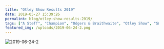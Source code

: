 ```yaml
---
title: "Otley Show Results 2019"
date: 2019-05-27 15:39:26
permalink: blog/otley-show-results-2019/
tags: ["A Steff", "Champion", "Odgers & Braithwaite", "Otley Show", "S&J Gray"]
featured_img: /uploads/2019-06-24-2.png
---
```


![2019-06-24-2](/uploads/2019-06-24-2.png)
